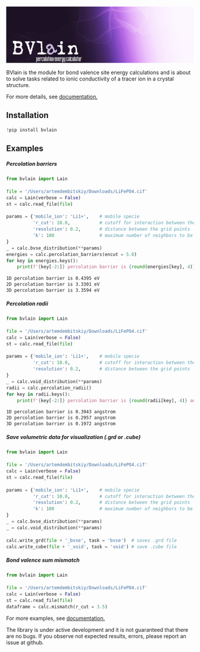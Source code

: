 ![BVlain_logo](https://raw.githubusercontent.com/dembart/BVlain/master/BVlain_logo.png)

BVlain is the module for bond valence site energy calculations and is about to solve tasks related to ionic conductivity of a tracer ion in a crystal structure.

For more details, see [documentation.](https://bvlain.readthedocs.io/en/latest/index.html)


## Installation


```python
!pip install bvlain
```

## Examples

##### Percolation barriers


```python
from bvlain import Lain

file = '/Users/artemdembitskiy/Downloads/LiFePO4.cif'
calc = Lain(verbose = False)
st = calc.read_file(file)

params = {'mobile_ion': 'Li1+',    # mobile specie
		  'r_cut': 10.0,           # cutoff for interaction between the mobile species and framework
		  'resolution': 0.2,	   # distance between the grid points
		  'k': 100                 # maximum number of neighbors to be collected for each point
}
_ = calc.bvse_distribution(**params)
energies = calc.percolation_barriers(encut = 5.0)
for key in energies.keys():
    print(f'{key[-2:]} percolation barrier is {round(energies[key], 4)} eV')
```

    1D percolation barrier is 0.4395 eV
    2D percolation barrier is 3.3301 eV
    3D percolation barrier is 3.3594 eV


##### Percolation radii


```python
from bvlain import Lain

file = '/Users/artemdembitskiy/Downloads/LiFePO4.cif'
calc = Lain(verbose = False)
st = calc.read_file(file)

params = {'mobile_ion': 'Li1+',    # mobile specie
		  'r_cut': 10.0,           # cutoff for interaction between the mobile species and framework
		  'resolution': 0.2,	   # distance between the grid points
}
_ = calc.void_distribution(**params)
radii = calc.percolation_radii()
for key in radii.keys():
    print(f'{key[-2:]} percolation barrier is {round(radii[key], 4)} angstrom')
```

    1D percolation barrier is 0.3943 angstrom
    2D percolation barrier is 0.2957 angstrom
    3D percolation barrier is 0.1972 angstrom


##### Save volumetric data for visualization (.grd or .cube)


```python
from bvlain import Lain

file = '/Users/artemdembitskiy/Downloads/LiFePO4.cif'
calc = Lain(verbose = False)
st = calc.read_file(file)

params = {'mobile_ion': 'Li1+',    # mobile specie
		  'r_cut': 10.0,           # cutoff for interaction between the mobile species and framework
		  'resolution': 0.2,	   # distance between the grid points
		  'k': 100                 # maximum number of neighbors to be collected for each point
}
_ = calc.bvse_distribution(**params)
_ = calc.void_distribution(**params)

calc.write_grd(file + '_bvse', task = 'bvse')  # saves .grd file
calc.write_cube(file + '_void', task = 'void') # save .cube file
```

##### Bond valence sum mismatch


```python
from bvlain import Lain

file = '/Users/artemdembitskiy/Downloads/LiFePO4.cif'
calc = Lain(verbose = False)
st = calc.read_file(file)
dataframe = calc.mismatch(r_cut = 3.5)
```


For more examples, see [documentation.](https://bvlain.readthedocs.io/en/latest/index.html)

The library is under active development and it is not guaranteed that there are no bugs. If you observe not expected results, errors, please report an issue at github.




